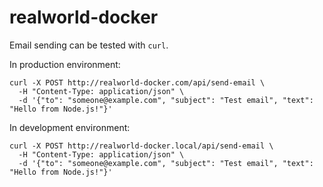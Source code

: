 # realworld-docker

Email sending can be tested with ```curl```.

In production environment:

```
curl -X POST http://realworld-docker.com/api/send-email \
  -H "Content-Type: application/json" \
  -d '{"to": "someone@example.com", "subject": "Test email", "text": "Hello from Node.js!"}'
```

In development environment:

```
curl -X POST http://realworld-docker.local/api/send-email \
  -H "Content-Type: application/json" \
  -d '{"to": "someone@example.com", "subject": "Test email", "text": "Hello from Node.js!"}'
```


